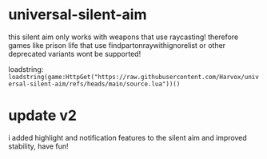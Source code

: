 # universal-silent-aim
this silent aim only works with weapons that use raycasting! therefore games like prison life that use findpartonraywithignorelist or other deprecated variants wont be supported!

loadstring: ```loadstring(game:HttpGet("https://raw.githubusercontent.com/Harvox/universal-silent-aim/refs/heads/main/source.lua"))()```

# update v2
i added highlight and notification features to the silent aim and improved stability, have fun!
